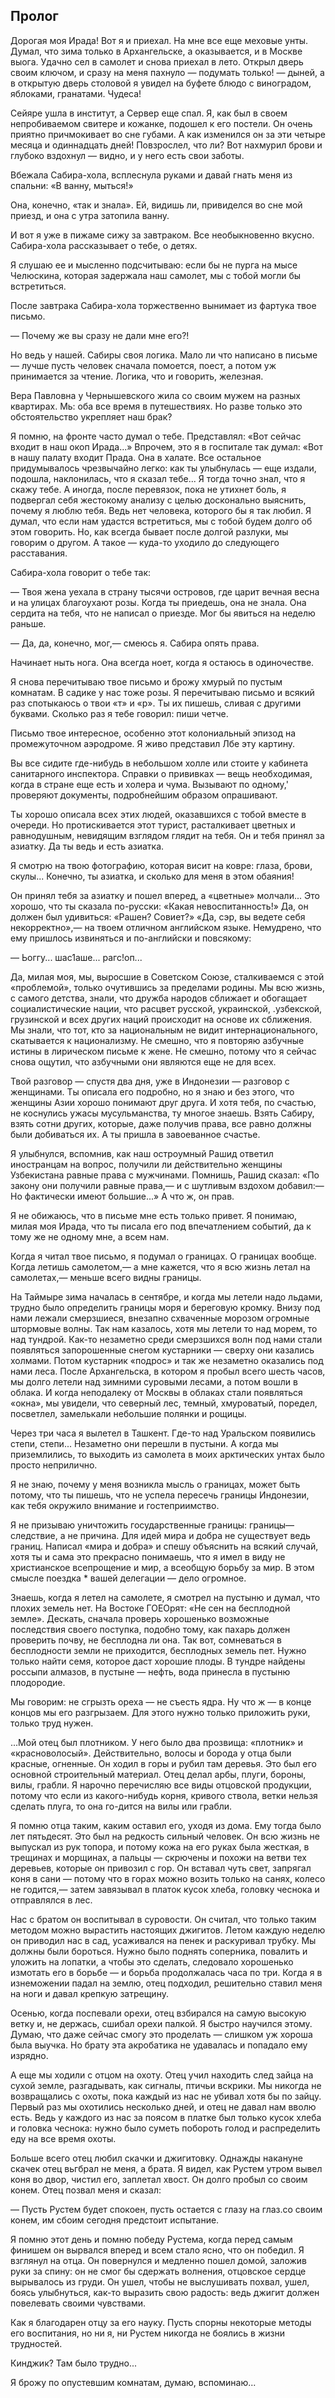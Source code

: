 ## Пролог

Дорогая моя Ирада!
Вот я и приехал.
На мне все еще меховые унты.
Думал, что зима только в Архангельске, а оказывается, и в Москве выога.
Удачно сел в самолет и снова приехал в лето.
Открыл дверь своим ключом, и сразу на меня пахнуло — подумать только! — дыней, а в открытую дверь столовой я увидел на буфете блюдо с виноградом, яблоками, гранатами.
Чудеса!

Сейяре ушла в институт, а Сервер еще спал.
Я, как был в своем непробиваемом свитере и кожанке, подошел к его постели.
Он очень приятно причмокивает во сне губами.
А как изменился он за эти четыре месяца и одиннадцать дней!
Повзрослел, что ли?
Вот нахмурил брови и глубоко вздохнул — видно, и у него есть свои заботы.

Вбежала Сабира-хола, всплеснула руками и давай гнать меня из спальни: «В ванну, мыться!»

Она, конечно, «так и знала».
Ей, видишь ли, привиделся во сне мой приезд, и она с утра затопила ванну.

И вот я уже в пижаме сижу за завтраком.
Все необыкновенно вкусно.
Сабира-хола рассказывает о тебе, о детях.

Я слушаю ее и мысленно подсчитываю: если бы не пурга на мысе Челюскина, которая задержала наш самолет, мы с тобой могли бы встретиться.

После завтрака Сабира-хола торжественно вынимает из фартука твое письмо.

— Почему же вы сразу не дали мне его?!

Но ведь у нашей.
Сабиры своя логика.
Мало ли что написано в письме — лучше пусть человек сначала помоется, поест, а потом уж принимается за чтение.
Логика, что и говорить, железная.

Вера Павловна у Чернышевского жила со своим мужем на разных квартирах.
Мь: оба все время в путешествиях.
Но разве только это обстоятельство укрепляет наш брак?

Я помню, на фронте часто думал о тебе.
Представлял: «Вот сейчас входит в наш окоп Ирада...» Впрочем, это я в госпитале так думал: «Вот в нашу палату входит Прада.
Она в халате.
Все остальное придумывалось чрезвычайно легко: как ты улыбнулась — еще издали, подошла, наклонилась, что я сказал тебе...
Я тогда точно знал, что я скажу тебе.
А иногда, после перевязок, пока не утихнет боль, я подвергал себя жестокому анализу с целью досконально выяснить, почему я люблю тебя.
Ведь нет человека, которого бы я так любил.
Я думал, что если нам удастся встретиться, мы с тобой будем долго об этом говорить.
Но, как всегда бывает после долгой разлуки, мы говорим о другом.
А такое — куда-то уходило до следующего расставания.

Сабира-хола говорит о тебе так:

— Твоя жена уехала в страну тысячи островов, где царит вечная весна и на улицах благоухают розы.
Когда ты приедешь, она не знала.
Она сердита на тебя, что не написал о приезде.
Мог бы явиться на неделю раньше.

— Да, да, конечно, мог,— смеюсь я.
Сабира опять права.

Начинает ныть нога.
Она всегда ноет, когда я остаюсь в одиночестве.

Я снова перечитываю твое письмо и брожу хмурый по пустым комнатам.
В садике у нас тоже розы.
Я перечитываю письмо и всякий раз спотыкаюсь о твои «т» и «р».
Ты их пишешь, сливая с другими буквами.
Сколько раз я тебе говорил: пиши четче.

Письмо твое интересное, особенно этот колониальный эпизод на промежуточном аэродроме.
Я живо представил Лбе эту картину.

Вы все сидите где-нибудь в небольшом холле или стоите у кабинета санитарного инспектора.
Справки о прививках — вещь необходимая, когда в стране еще есть и холера и чума.
Вызывают по одному,' проверяют документы, подробнейшим образом опрашивают.

Ты хорошо описала всех этих людей, оказавшихся с тобой вместе в очереди.
Но протискивается этот турист, расталкивает цветных и равнодушным, невидящим взглядом глядит на тебя.
Он и тебя принял за азиатку.
Да ты ведь и есть азиатка.

Я смотрю на твою фотографию, которая висит на ковре: глаза, брови, скулы...
Конечно, ты азиатка, и сколько для меня в этом обаяния!

Он принял тебя за азиатку и пошел вперед, а «цветные» молчали...
Это хорошо, что ты сказала по-русски: «Какая невоспитанность!» Да, он должен был удивиться: «Рашен?
Совиет?» «Да, сэр, вы ведете себя некорректно»,— на твоем отличном английском языке.
Немудрено, что ему пришлось извиняться и по-английски и повсякому:

— Ьоггу... шас1аше... рагс!оп...

Да, милая моя, мы, выросшие в Советском Союзе, сталкиваемся с этой «проблемой», только очутившись за пределами родины.
Мы всю жизнь, с самого детства, знали, что дружба народов сближает и обогащает социалистические нации, что расцвет русской, украинской, .узбекской, грузинской и всех других наций происходит на основе их сближения.
Мы знали, что тот, кто за национальным не видит интернационального, скатывается к национализму.
Не смешно, что я повторяю азбучные истины в лирическом письме к жене.
Не смешно, потому что я сейчас снова ощутил, что азбучными они являются еще не для всех.

Твой разговор — спустя два дня, уже в Индонезии — разговор с женщинами.
Ты описала его подробно, но я знаю и без этого, что женщины Азии хорошо понимают друг друга.
И хотя тебя, по счастью, не коснулись ужасы мусульманства, ту многое знаешь.
Взять Сабиру, взять сотни других, которые, даже получив права, все равно должны были добиваться их.
А ты пришла в завоеванное счастье.

Я улыбнулся, вспомнив, как наш остроумный Рашид ответил иностранцам на вопрос, получили ли действительно женщины Узбекистана равные права с мужчинами.
Помнишь, Рашид сказал: «По закону они получили равные права,— и с шутливым вздохом добавил:— Но фактически имеют большие...» А что ж, он прав.

Я не обижаюсь, что в письме мне есть только привет.
Я понимаю, милая моя Ирада, что ты писала его под впечатлением событий, да к тому же не одному мне, а всем нам.

Когда я читал твое письмо, я подумал о границах.
О границах вообще.
Когда летишь самолетом,— а мне кажется, что я всю жизнь летал на самолетах,— меньше всего видны границы.

На Таймыре зима началась в сентябре, и когда мы летели надо льдами, трудно было определить границы моря и береговую кромку.
Внизу под нами лежали смерзшиеся, внезапно схваченные морозом огромные штормовые волны.
Так нам казалось, хотя мы летели то над морем, то над тундрой.
Как-то незаметно среди смерзшихся волн под нами стали появляться запорошенные снегом кустарники — сверху они казались холмами.
Потом кустарник «подрос» и так же незаметно оказались под нами леса.
После Архангельска, в котором я пробыл всего шесть часов, мы долго летели над зимними суровыми лесами, а потом вошли в облака.
И когда неподалеку от Москвы в облаках стали появляться «окна», мы увидели, что северный лес, темный, хмуроватый, поредел, посветлел, замелькали небольшие полянки и рощицы.

Через три часа я вылетел в Ташкент.
Где-то над Уральском появились степи, степи...
Незаметно они перешли в пустыни.
А когда мы приземлились, то выходить из самолета в моих арктических унтах было просто неприлично.

Я не знаю, почему у меня возникла мысль о границах, может быть потому, что ты пишешь, что не успела пересечь границы Индонезии, как тебя окружило внимание и гостеприимство.

Я не призываю уничтожить государственные границы: границы—следствие, а не причина.
Для идей мира и добра не существует ведь границ.
Написал «мира и добра» и спешу объяснить на всякий случай, хотя ты и сама это прекрасно понимаешь, что я имел в виду не христианское всепрощение и мир, а всеобщую борьбу за мир.
В этом смысле поездка * вашей делегации — дело огромное.

Знаешь, когда я летел на самолете, я смотрел на пустыню и думал, что плохих земель нет.
На Востоке ГОЕОрят: «Не сен на бесплодной земле».
Дескать, сначала проверь хорошенько возможные последствия своего поступка, подобно тому, как пахарь должен проверить почву, не бесплодна ли она.
Так вот, сомневаться в бесплодности земли не приходится, бесплодных земель пет.
Нужно только найти семя, которое даст хорошие плоды.
В тундре найдены россыпи алмазов, в пустыне — нефть, вода принесла в пустыню плодородие.

Мы говорим: не сгрызть ореха — не съесть ядра.
Ну что ж — в конце концов мы его разгрызаем.
Для этого нужно только приложить руки, только труд нужен.

...Мой отец был плотником.
У него было два прозвища: «плотник» и «красноволосый».
Действительно, волосы и борода у отца были красные, огненные.
Он ходил в горы и рубил там деревья.
Это был его основной строительный материал.
Отец делал арбы, плуги, бороны, вилы, грабли.
Я нарочно перечисляю все виды отцовской продукции, потому что если из какого-нибудь корня, кривого ствола, ветки нельзя сделать плуга, то она го-дится на вилы или грабли.

Я помню отца таким, каким оставил его, уходя из дома.
Ему тогда было лет пятьдесят.
Это был на редкость сильный человек.
Он всю жизнь не выпускал из рук топора, и потому кожа на его руках была жесткая, в трещинах и морщинах, а пальцы — скрючены и похожи на ветви тех деревьев, которые он привозил с гор.
Он вставал чуть свет, запрягал коня в сани — потому что в горах можно возить только на санях, колесо не годится,— затем завязывал в платок кусок хлеба, головку чеснока и отправлялся в лес.

Нас с братом он воспитывал в суровости.
Он считал, что только таким методом можно вырастить настоящих джигитов.
Летом каждую неделю он приводил нас в сад, усаживался на пенек и раскуривал трубку.
Мы должны были бороться.
Нужно было поднять соперника, повалить и уложить на лопатки, а чтобы это сделать, следовало хорошенько измотать его в борьбе — и борьба продолжалась часа по три.
Когда я в изнеможении падал на землю, отец подходил, решительно ставил меня на ноги и давал крепкую затрещину.

Осенью, когда поспевали орехи, отец взбирался на самую высокую ветку и, не держась, сшибал орехи палкой.
Я быстро научился этому.
Думаю, что даже сейчас смогу это проделать — слишком уж хороша была выучка.
Но брату эта акробатика не удавалась и попадало ему изрядно.

А еще мы ходили с отцом на охоту.
Отец учил находить след зайца на сухой земле, разгадывать, как сигналы, птичьи вскрики.
Мы никогда не возвращались с охоты, пока каждый из нас не убивал хотя бы по зайцу.
Первый раз мы охотились несколько дней, и отец не давал нам вволю есть.
Ведь у каждого из нас за поясом в платке был только кусок хлеба и головка чеснока: нужно было суметь побороть голод и распределить еду на все время охоты.

Больше всего отец любил скачки и джигитовку.
Однажды накануне скачек отец вьгбрал не меня, а брата.
Я видел, как Рустем утром вывел коня во двор, чистил его, заплетал хвост.
Он долго пробыл со своим конем.
Отец позвал меня и сказал:

— Пусть Рустем будет спокоен, пусть остается с глазу на глаз.со своим конем, им сбоим сегодня предстоит испытание.

Я помню этот день и помню победу Рустема, когда перед самым финишем он вырвался вперед и всем стало ясно, что он победил.
Я взглянул на отца.
Он повернулся и медленно пошел домой, заложив руки за спину: он не смог бы сдержать волнения, отцовское сердце вырывалось из груди.
Он ушел, чтобы не выслушивать похвал, ушел, боясь улыбнуться, как-то выразить свою радость: ведь джигит должен повелевать своими чувствами.

Как я благодарен отцу за его науку.
Пусть спорны некоторые методы его воспитания, но ни я, ни Рустем никогда не боялись в жизни трудностей.

Кинджик?
Там было трудно...

Я брожу по опустевшим комнатам, думаю, вспоминаю...
